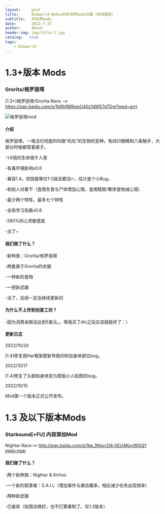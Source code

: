 ```yaml
---
layout:     post
title:      Rimworld-Nokux的环世界mods合集（持续更新）
subtitle:   环世界mods
date:       2022-7-15
author:     NokuX
header-img: img/title-2.jpg
catalog:   true
tags:
    - Rimworld
---
```

# 1.3+版本 Mods

### Grorita/格罗丽塔

[1.3+]格罗丽塔/Grorita Race --> https://pan.baidu.com/s/1bRhR8RipeO40z1dW57qTDw?pwd=grrt

![格罗丽塔mod]({{site.baseurl}}/img-post/Preview.png)

#### 介绍

格罗丽塔，一堆没烂彻底的叫做“叽叽”的生物的变种。有四只眼睛和八条触手，大部分时候都穿着裙子。

-1.6倍的生命值于人类

-有毒环境影响x0.6

-兼容1.4，但技能等仅1-2级且都没🔥，估计是个小Bug。

-和别人对着干（食用生食与尸体增加心情，食用精致/奢侈食物减心情）

-最少两个特性，最多七个特性

-全局学习系数x0.8

-280%的心灵敏感度

-没了~

#### 我们做了什么？

-新种族：Grorita/格罗丽塔

-两套属于Grorita的衣服

-一种新的食物

-一把新武器

-没了，后续一定会继续更新的

#### 为什么不上传到创意工坊？

-因为消费金额没达到5美元。。等我买了dlc之后应该就能传了：）


#### 更新日志

2022/10/20

[1.4]修复因Har框架更新导致的附加身体部位bug。

2022/10/17

[1.4]修复了头部和身体变为原版小人贴图的bug。

2022/10/15

Mod第一个版本正式公开发布。

# 1.3 及以下版本Mods

### Starbound[+FU] 内容添加Mod 

Nightar Race--> http://pan.baidu.com/s/1ke_1Ngyr2I4-hEU4KoyWGQ?pwd=ngar

#### 我们做了什么？

-两个新种族：Nightar & Kirhos

-一个新的叙事者：S.A.I.L（增加事件与袭击概率，相应减少任务出现频率）

-两种新武器

-已废弃（贴图没做好，也不打算重制了。仅1.3版本）
